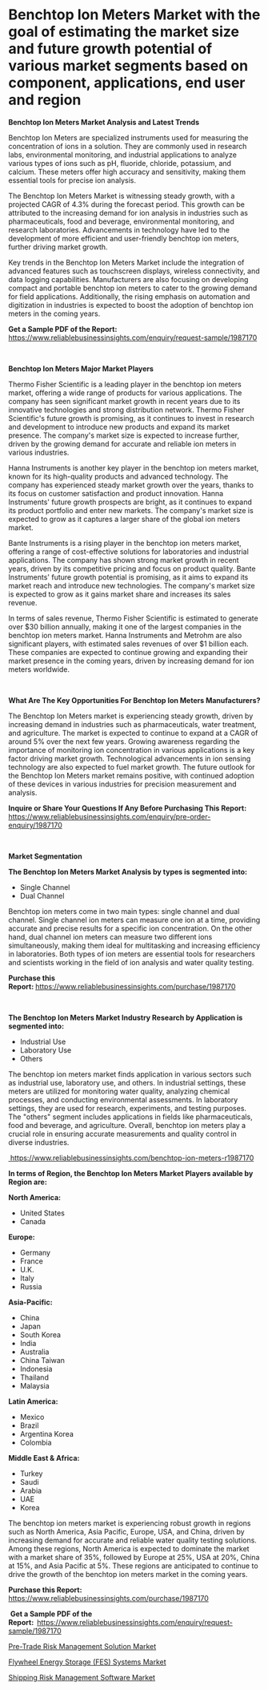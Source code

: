 <p><h1>Benchtop Ion Meters Market with the goal of estimating the market size and future growth potential of various market segments based on component, applications, end user and region</h1></p><p><strong>Benchtop Ion Meters Market Analysis and Latest Trends</strong></p>
<p><p>Benchtop Ion Meters are specialized instruments used for measuring the concentration of ions in a solution. They are commonly used in research labs, environmental monitoring, and industrial applications to analyze various types of ions such as pH, fluoride, chloride, potassium, and calcium. These meters offer high accuracy and sensitivity, making them essential tools for precise ion analysis.</p><p>The Benchtop Ion Meters Market is witnessing steady growth, with a projected CAGR of 4.3% during the forecast period. This growth can be attributed to the increasing demand for ion analysis in industries such as pharmaceuticals, food and beverage, environmental monitoring, and research laboratories. Advancements in technology have led to the development of more efficient and user-friendly benchtop ion meters, further driving market growth.</p><p>Key trends in the Benchtop Ion Meters Market include the integration of advanced features such as touchscreen displays, wireless connectivity, and data logging capabilities. Manufacturers are also focusing on developing compact and portable benchtop ion meters to cater to the growing demand for field applications. Additionally, the rising emphasis on automation and digitization in industries is expected to boost the adoption of benchtop ion meters in the coming years.</p></p>
<p><strong>Get a Sample PDF of the Report:&nbsp;</strong> <a href="https://www.reliablebusinessinsights.com/enquiry/request-sample/1987170">https://www.reliablebusinessinsights.com/enquiry/request-sample/1987170</a></p>
<p>&nbsp;</p>
<p><strong>Benchtop Ion Meters Major Market Players</strong></p>
<p><p>Thermo Fisher Scientific is a leading player in the benchtop ion meters market, offering a wide range of products for various applications. The company has seen significant market growth in recent years due to its innovative technologies and strong distribution network. Thermo Fisher Scientific's future growth is promising, as it continues to invest in research and development to introduce new products and expand its market presence. The company's market size is expected to increase further, driven by the growing demand for accurate and reliable ion meters in various industries.</p><p>Hanna Instruments is another key player in the benchtop ion meters market, known for its high-quality products and advanced technology. The company has experienced steady market growth over the years, thanks to its focus on customer satisfaction and product innovation. Hanna Instruments' future growth prospects are bright, as it continues to expand its product portfolio and enter new markets. The company's market size is expected to grow as it captures a larger share of the global ion meters market.</p><p>Bante Instruments is a rising player in the benchtop ion meters market, offering a range of cost-effective solutions for laboratories and industrial applications. The company has shown strong market growth in recent years, driven by its competitive pricing and focus on product quality. Bante Instruments' future growth potential is promising, as it aims to expand its market reach and introduce new technologies. The company's market size is expected to grow as it gains market share and increases its sales revenue.</p><p>In terms of sales revenue, Thermo Fisher Scientific is estimated to generate over $30 billion annually, making it one of the largest companies in the benchtop ion meters market. Hanna Instruments and Metrohm are also significant players, with estimated sales revenues of over $1 billion each. These companies are expected to continue growing and expanding their market presence in the coming years, driven by increasing demand for ion meters worldwide.</p></p>
<p>&nbsp;</p>
<p><strong>What Are The Key Opportunities For Benchtop Ion Meters Manufacturers?</strong></p>
<p><p>The Benchtop Ion Meters market is experiencing steady growth, driven by increasing demand in industries such as pharmaceuticals, water treatment, and agriculture. The market is expected to continue to expand at a CAGR of around 5% over the next few years. Growing awareness regarding the importance of monitoring ion concentration in various applications is a key factor driving market growth. Technological advancements in ion sensing technology are also expected to fuel market growth. The future outlook for the Benchtop Ion Meters market remains positive, with continued adoption of these devices in various industries for precision measurement and analysis.</p></p>
<p><strong>Inquire or Share Your Questions If Any Before Purchasing This Report:</strong> <a href="https://www.reliablebusinessinsights.com/enquiry/pre-order-enquiry/1987170">https://www.reliablebusinessinsights.com/enquiry/pre-order-enquiry/1987170</a></p>
<p>&nbsp;</p>
<p><strong>Market Segmentation</strong></p>
<p><strong>The Benchtop Ion Meters Market Analysis by types is segmented into:</strong></p>
<p><ul><li>Single Channel</li><li>Dual Channel</li></ul></p>
<p><p>Benchtop ion meters come in two main types: single channel and dual channel. Single channel ion meters can measure one ion at a time, providing accurate and precise results for a specific ion concentration. On the other hand, dual channel ion meters can measure two different ions simultaneously, making them ideal for multitasking and increasing efficiency in laboratories. Both types of ion meters are essential tools for researchers and scientists working in the field of ion analysis and water quality testing.</p></p>
<p><strong>Purchase this Report:&nbsp;</strong><a href="https://www.reliablebusinessinsights.com/purchase/1987170">https://www.reliablebusinessinsights.com/purchase/1987170</a></p>
<p>&nbsp;</p>
<p><strong>The Benchtop Ion Meters Market Industry Research by Application is segmented into:</strong></p>
<p><ul><li>Industrial Use</li><li>Laboratory Use</li><li>Others</li></ul></p>
<p><p>The benchtop ion meters market finds application in various sectors such as industrial use, laboratory use, and others. In industrial settings, these meters are utilized for monitoring water quality, analyzing chemical processes, and conducting environmental assessments. In laboratory settings, they are used for research, experiments, and testing purposes. The "others" segment includes applications in fields like pharmaceuticals, food and beverage, and agriculture. Overall, benchtop ion meters play a crucial role in ensuring accurate measurements and quality control in diverse industries.</p></p>
<p><a href="https://www.reliablebusinessinsights.com/benchtop-ion-meters-r1987170">&nbsp;https://www.reliablebusinessinsights.com/benchtop-ion-meters-r1987170</a></p>
<p><strong>In terms of Region, the Benchtop Ion Meters Market Players available by Region are:</strong></p>
<p>
    <p> <strong> North America: </strong>
        <ul>
            <li>United States</li>
            <li>Canada</li>
        </ul>
        </p> 
    <p> <strong> Europe: </strong>
        <ul>
            <li>Germany</li>
            <li>France</li>
            <li>U.K.</li>
            <li>Italy</li>
            <li>Russia</li>
        </ul>
        </p> 
    <p> <strong> Asia-Pacific: </strong>
        <ul>
            <li>China</li>
            <li>Japan</li>
            <li>South Korea</li>
            <li>India</li>
            <li>Australia</li>
            <li>China Taiwan</li>
            <li>Indonesia</li>
            <li>Thailand</li>
            <li>Malaysia</li>
        </ul>
        </p> 
    <p> <strong> Latin America: </strong>
        <ul>
            <li>Mexico</li>
            <li>Brazil</li>
            <li>Argentina Korea</li>
            <li>Colombia</li>
        </ul>
        </p> 
    <p> <strong> Middle East & Africa: </strong>
        <ul>
            <li>Turkey</li>
            <li>Saudi</li>
            <li>Arabia</li>
            <li>UAE</li>
            <li>Korea</li>
        </ul>
    </p>
    </p>
<p><p>The benchtop ion meters market is experiencing robust growth in regions such as North America, Asia Pacific, Europe, USA, and China, driven by increasing demand for accurate and reliable water quality testing solutions. Among these regions, North America is expected to dominate the market with a market share of 35%, followed by Europe at 25%, USA at 20%, China at 15%, and Asia Pacific at 5%. These regions are anticipated to continue to drive the growth of the benchtop ion meters market in the coming years.</p></p>
<p><strong>Purchase this Report: </strong><a href="https://www.reliablebusinessinsights.com/purchase/1987170">https://www.reliablebusinessinsights.com/purchase/1987170</a></p>
<p>&nbsp;<strong>Get a Sample PDF of the Report:&nbsp;&nbsp;</strong><a href="https://www.reliablebusinessinsights.com/enquiry/request-sample/1987170">https://www.reliablebusinessinsights.com/enquiry/request-sample/1987170</a></p>
<p><strong></strong></p>
<p><p><a href="https://www.linkedin.com/pulse/pre-trade-risk-management-solution-market-size-segmentation-trends-hvhof">Pre-Trade Risk Management Solution Market</a></p><p><a href="https://www.linkedin.com/pulse/flywheel-energy-storage-fes-systems-market-global-insights-ihqyf">Flywheel Energy Storage (FES) Systems Market</a></p><p><a href="https://www.linkedin.com/pulse/emerging-trends-shipping-risk-management-software-market-global-4n5sf">Shipping Risk Management Software Market</a></p></p>